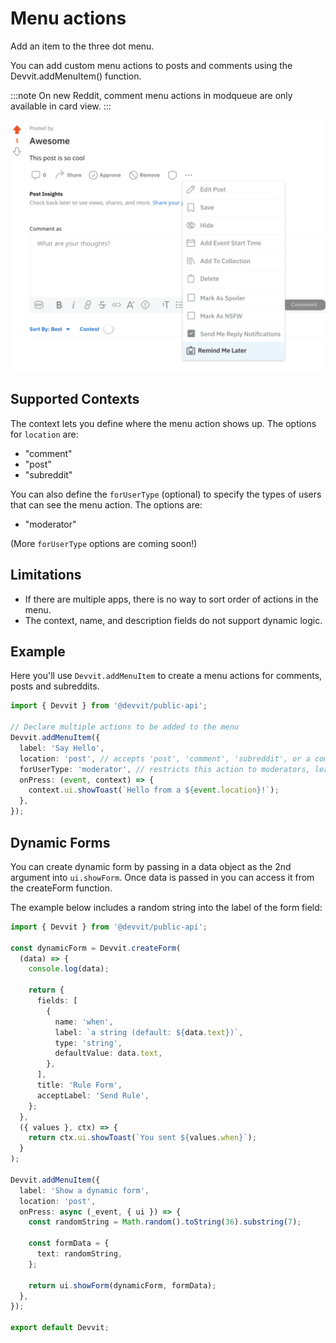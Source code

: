 # Menu actions

Add an item to the three dot menu.

You can add custom menu actions to posts and comments using the Devvit.addMenuItem() function.

:::note
On new Reddit, comment menu actions in modqueue are only available in card view.
:::

![custom menu actions](./assets/custom_menu_actions.png)

## Supported Contexts

The context lets you define where the menu action shows up. The options for `location` are:

- "comment"
- "post"
- "subreddit"

You can also define the `forUserType` (optional) to specify the types of users that can see the menu action. The options are:

- "moderator"

(More `forUserType` options are coming soon!)

## Limitations

- If there are multiple apps, there is no way to sort order of actions in the menu.
- The context, name, and description fields do not support dynamic logic.

## Example

Here you'll use `Devvit.addMenuItem` to create a menu actions for comments, posts and subreddits.

```ts
import { Devvit } from '@devvit/public-api';

// Declare multiple actions to be added to the menu
Devvit.addMenuItem({
  label: 'Say Hello',
  location: 'post', // accepts 'post', 'comment', 'subreddit', or a combination as an array
  forUserType: 'moderator', // restricts this action to moderators, leave blank for any user
  onPress: (event, context) => {
    context.ui.showToast(`Hello from a ${event.location}!`);
  },
});
```

## Dynamic Forms

You can create dynamic form by passing in a data object as the 2nd argument into `ui.showForm`. Once data is passed in you can access it from the createForm function.

The example below includes a random string into the label of the form field:

```ts
import { Devvit } from '@devvit/public-api';

const dynamicForm = Devvit.createForm(
  (data) => {
    console.log(data);

    return {
      fields: [
        {
          name: 'when',
          label: `a string (default: ${data.text})`,
          type: 'string',
          defaultValue: data.text,
        },
      ],
      title: 'Rule Form',
      acceptLabel: 'Send Rule',
    };
  },
  ({ values }, ctx) => {
    return ctx.ui.showToast(`You sent ${values.when}`);
  }
);

Devvit.addMenuItem({
  label: 'Show a dynamic form',
  location: 'post',
  onPress: async (_event, { ui }) => {
    const randomString = Math.random().toString(36).substring(7);

    const formData = {
      text: randomString,
    };

    return ui.showForm(dynamicForm, formData);
  },
});

export default Devvit;
```
